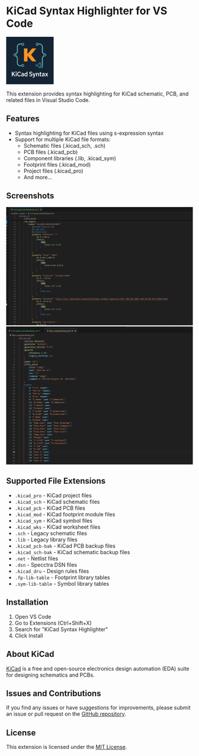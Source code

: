 # KiCad Syntax Highlighter for VS Code

![KiCad Syntax Highlighter](images/extension-icon.png)

This extension provides syntax highlighting for KiCad schematic, PCB, and related files in Visual Studio Code.

## Features

- Syntax highlighting for KiCad files using s-expression syntax
- Support for multiple KiCad file formats:
  - Schematic files (.kicad_sch, .sch)
  - PCB files (.kicad_pcb)
  - Component libraries (.lib, .kicad_sym)
  - Footprint files (.kicad_mod)
  - Project files (.kicad_pro)
  - And more...

## Screenshots

![Syntax Highlighting Example 1](images/sample-1.png)
![Syntax Highlighting Example 2](images/sample-2.png)

## Supported File Extensions

- `.kicad_pro` - KiCad project files
- `.kicad_sch` - KiCad schematic files
- `.kicad_pcb` - KiCad PCB files
- `.kicad_mod` - KiCad footprint module files
- `.kicad_sym` - KiCad symbol files
- `.kicad_wks` - KiCad worksheet files
- `.sch` - Legacy schematic files
- `.lib` - Legacy library files
- `.kicad_pcb-bak` - KiCad PCB backup files
- `.kicad_sch-bak` - KiCad schematic backup files
- `.net` - Netlist files
- `.dsn` - Specctra DSN files
- `.kicad_dru` - Design rules files
- `.fp-lib-table` - Footprint library tables
- `.sym-lib-table` - Symbol library tables

## Installation

1. Open VS Code
2. Go to Extensions (Ctrl+Shift+X)
3. Search for "KiCad Syntax Highlighter"
4. Click Install

## About KiCad

[KiCad](https://www.kicad.org/) is a free and open-source electronics design automation (EDA) suite for designing schematics and PCBs.

## Issues and Contributions

If you find any issues or have suggestions for improvements, please submit an issue or pull request on the [GitHub repository](https://github.com/demezaa/kicad-syntax-highlighter).

## License

This extension is licensed under the [MIT License](LICENSE).
